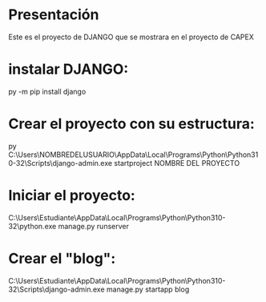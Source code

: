 # Presentación
Este es el proyecto de DJANGO que se mostrara en el proyecto de CAPEX

# instalar DJANGO:
py -m pip install django

# Crear el proyecto con su estructura:
py C:\Users\NOMBREDELUSUARIO\AppData\Local\Programs\Python\Python310-32\Scripts\django-admin.exe startproject NOMBRE DEL PROYECTO

# Iniciar el proyecto:
C:\Users\Estudiante\AppData\Local\Programs\Python\Python310-32\python.exe manage.py runserver

# Crear el "blog":
C:\Users\Estudiante\AppData\Local\Programs\Python\Python310-32\Scripts\django-admin.exe manage.py startapp blog